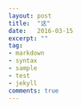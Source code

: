```yaml
---
layout: post
title:  "这"
date:   2016-03-15
excerpt: ""
tag:
- markdown 
- syntax
- sample
- test
- jekyll
comments: true
---
```

